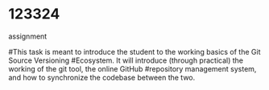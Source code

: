 # 123324
assignment

#This task is meant to introduce the student to the working basics of the Git Source Versioning
#Ecosystem. It will introduce (through practical) the working of the git tool, the online GitHub
#repository management system, and how to synchronize the codebase between the two.
